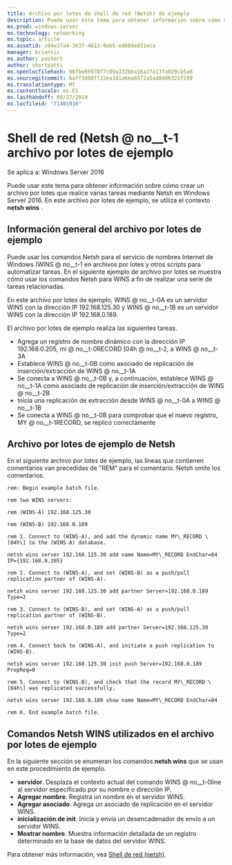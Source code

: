 ```yaml
---
title: Archivo por lotes de shell de red (Netsh) de ejemplo
description: Puede usar este tema para obtener información sobre cómo crear un archivo por lotes que realice varias tareas mediante Netsh en Windows Server 2016.
ms.prod: windows-server
ms.technology: networking
ms.topic: article
ms.assetid: c94e37a4-3637-4613-9eb5-ed604e831eca
manager: brianlic
ms.author: pashort
author: shortpatti
ms.openlocfilehash: 86fbe66978f7c09a332bba16a27a13fa029cb5a6
ms.sourcegitcommit: 6aff3d88ff22ea141a6ea6572a5ad8dd6321f199
ms.translationtype: MT
ms.contentlocale: es-ES
ms.lasthandoff: 09/27/2019
ms.locfileid: "71401916"
---
```

# <a name="network-shell-netsh-example-batch-file"></a>Shell de red \(Netsh @ no__t-1 archivo por lotes de ejemplo

Se aplica a: Windows Server 2016

Puede usar este tema para obtener información sobre cómo crear un archivo por lotes que realice varias tareas mediante Netsh en Windows Server 2016. En este archivo por lotes de ejemplo, se utiliza el contexto **netsh wins** .

## <a name="example-batch-file-overview"></a>Información general del archivo por lotes de ejemplo

Puede usar los comandos Netsh para el servicio de nombres Internet de Windows \(WINS @ no__t-1 en archivos por lotes y otros scripts para automatizar tareas. En el siguiente ejemplo de archivo por lotes se muestra cómo usar los comandos Netsh para WINS a fin de realizar una serie de tareas relacionadas.

En este archivo por lotes de ejemplo, WINS @ no__t-0A es un servidor WINS con la dirección IP 192.168.125.30 y WINS @ no__t-1B es un servidor WINS con la dirección IP 192.168.0.189.

El archivo por lotes de ejemplo realiza las siguientes tareas.

- Agrega un registro de nombre dinámico con la dirección IP 192.168.0.205, mi @ no__t-0RECORD \[04h @ no__t-2, a WINS @ no__t-3A
- Establece WINS @ no__t-0B como asociado de replicación de inserción/extracción de WINS @ no__t-1A
- Se conecta a WINS @ no__t-0B y, a continuación, establece WINS @ no__t-1A como asociado de replicación de inserción/extracción de WINS @ no__t-2B
- Inicia una replicación de extracción desde WINS @ no__t-0A a WINS @ no__t-1B
- Se conecta a WINS @ no__t-0B para comprobar que el nuevo registro, MY @ no__t-1RECORD, se replicó correctamente

## <a name="netsh-example-batch-file"></a>Archivo por lotes de ejemplo de Netsh

En el siguiente archivo por lotes de ejemplo, las líneas que contienen comentarios van precedidas de "REM" para el comentario. Netsh omite los comentarios.

    rem: Begin example batch file.
    
    rem two WINS servers:
    
    rem (WINS-A) 192.168.125.30
    
    rem (WINS-B) 192.168.0.189
    
    rem 1. Connect to (WINS-A), and add the dynamic name MY\_RECORD \[04h\] to the (WINS-A) database.
    
    netsh wins server 192.168.125.30 add name Name=MY\_RECORD EndChar=04 IP={192.168.0.205}
    
    rem 2. Connect to (WINS-A), and set (WINS-B) as a push/pull replication partner of (WINS-A).
    
    netsh wins server 192.168.125.30 add partner Server=192.168.0.189 Type=2
    
    rem 3. Connect to (WINS-B), and set (WINS-A) as a push/pull replication partner of (WINS-B).
    
    netsh wins server 192.168.0.189 add partner Server=192.168.125.30 Type=2
    
    rem 4. Connect back to (WINS-A), and initiate a push replication to (WINS-B).
    
    netsh wins server 192.168.125.30 init push Server=192.168.0.189 PropReq=0
    
    rem 5. Connect to (WINS-B), and check that the record MY\_RECORD \[04h\] was replicated successfully.
    
    netsh wins server 192.168.0.189 show name Name=MY\_RECORD EndChar=04
    
    rem 6. End example batch file.

## <a name="netsh-wins-commands-used-in-the-example-batch-file"></a>Comandos Netsh WINS utilizados en el archivo por lotes de ejemplo

En la siguiente sección se enumeran los comandos **netsh wins** que se usan en este procedimiento de ejemplo.

- **servidor**. Desplaza el contexto actual del comando WINS @ no__t-0line al servidor especificado por su nombre o dirección IP.
- **Agregar nombre**. Registra un nombre en el servidor WINS.
- **Agregar asociado**. Agrega un asociado de replicación en el servidor WINS.
- **inicialización de init**. Inicia y envía un desencadenador de envío a un servidor WINS.
- **Mostrar nombre**. Muestra información detallada de un registro determinado en la base de datos del servidor WINS.  

Para obtener más información, vea [Shell de red (netsh)](netsh.md).
